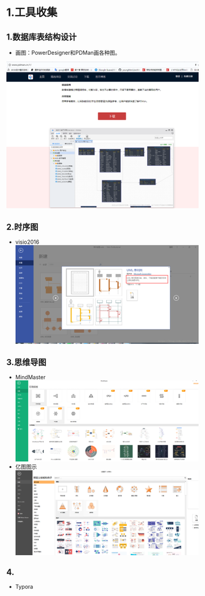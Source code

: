 # 1.工具收集

## 1.数据库表结构设计

* 画图：PowerDesigner和PDMan画各种图。

![](/static/image/微信截图_20200901100414.png)

## 2.时序图

* visio2016
  ![](/static/image/20180705101613508.png)

## 3.思维导图

* MindMaster
  ![](/static/image/微信截图_20210121142102.png)
* 亿图图示
  ![](/static/image/微信截图_20210121142252.png)
  
## 4.
* Typora



